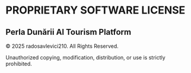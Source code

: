# PROPRIETARY SOFTWARE LICENSE

## Perla Dunării AI Tourism Platform
© 2025 radosavlevici210. All Rights Reserved.

Unauthorized copying, modification, distribution, or use is strictly prohibited.
